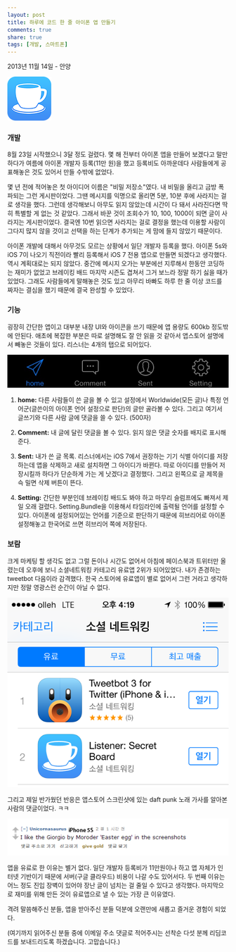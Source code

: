 ```yaml
---
layout: post
title: 하루에 코드 한 줄 아이폰 앱 만들기
comments: true
share: true
tags: [개발, 스마트폰]
---
```

<p class="meta">2013년 11월 14일 - 안양</p>

<a href="https://appsto.re/us/L02fS.i" target="_blank"><img src="/images/Icon-Small-50@2x.png"></a>

### 개발 

8월 23일 시작했으니 3달 정도 걸렸다. 몇 해 전부터 아이폰 앱을 만들어 보겠다고 말만 하다가 여름에 아이폰 개발자 등록(11만 원)을 했고 등록비도 아까운데다 사람들에게 공표해놓은 것도 있어서 만들 수밖에 없었다. 

몇 년 전에 적어놓은 첫 아이디어 이름은 "비밀 저장소"였다. 내 비밀을 올리고 금방 폭파되는 그런 게시판이었다. 그땐 메시지를 익명으로 올리면 5분, 10분 후에 사라지는 걸로 생각을 했다. 그런데 생각해보니 아무도 읽지 않았는데 시간이 다 돼서 사라진다면 딱히 특별할 게 없는 것 같았다. 그래서 바꾼 것이 조회수가 10, 100, 1000이 되면 글이 사라지는 게시판이었다. 결국엔 10번 읽으면 사라지는 걸로 결정을 했는데 이용할 사람이 그다지 많지 않을 것이고 선택을 하는 단계가 추가되는 게 맘에 들지 않았기 때문이다.

아이폰 개발에 대해서 아무것도 모르는 상황에서 일단 개발자 등록을 했다. 아이폰 5s와 iOS 7이 나오기 직전이라 빨리 등록해서 iOS 7 전용 앱으로 만들면 되겠다고 생각했다. 역시 계획대로는 되지 않았다. 중간에 메시지 오가는 부분에선 지루해서 한동안 코딩하는 재미가 없었고 브레이킹 배드 마지막 시즌도 겹쳐서 그거 보느라 정말 하기 싫을 때가 있었다. 그래도 사람들에게 말해놓은 것도 있고 아무리 바빠도 하루 한 줄 이상 코드를 짜자는 결심을 했기 때문에 결국 완성할 수 있었다.

### 기능

굉장히 간단한 앱이고 대부분 내장 UI와 아이콘을 쓰기 때문에 앱 용량도 600kb 정도밖에 안된다. 애초에 복잡한 부분은 따로 설명해도 잘 안 읽을 것 같아서 앱스토어 설명에서 빼놓은 것들이 있다. 리스너는 4개의 탭으로 되어있다.

<img src="/images/listener_tab.png">

1. **home:** 다른 사람들이 쓴 글을 볼 수 있고 설정에서 Worldwide(모든 글)나 특정 언어군(글쓴이의 아이폰 언어 설정으로 판단)의 글만 골라볼 수 있다. 그리고 여기서 글쓰기와 다른 사람 글에 댓글을 쓸 수 있다. (500자)

2. **Comment:** 내 글에 달린 댓글을 볼 수 있다. 읽지 않은 댓글 숫자를 배지로 표시해준다.

3. **Sent:** 내가 쓴 글 목록. 리스너에서는 iOS 7에서 권장하는 기기 식별 아이디를 저장하는데 앱을 삭제하고 새로 설치하면 그 아이디가 바뀐다. 따로 아이디를 만들어 저장시킬까 하다가 단순하게 가는 게 낫겠다고 결정했다. 그리고 왼쪽으로 글 제목을 슥 밀면 삭제 버튼이 뜬다. 

4. **Setting:** 간단한 부분인데 브레이킹 배드도 봐야 하고 마무리 슬럼프에도 빠져서 제일 오래 걸렸다. Setting.Bundle을 이용해서 타임라인에 출력될 언어를 설정할 수 있다. 아이폰에 설정되어있는 언어를 기준으로 판단하기 때문에 히브리어로 아이폰 설정해놓고 한국어로 쓰면 히브리어 쪽에 저장된다. 

### 보람

크게 마케팅 할 생각도 없고 그럴 돈이나 시간도 없어서 아침에 페이스북과 트위터만 올렸는데 오후에 보니 소셜네트워킹 카테고리 유료앱 2위가 되어있었다. 내가 존경하는 tweetbot 다음이라 감격했다. 한국 스토어에 유료앱이 별로 없어서 그런 거라고 생각하지만 정말 영광스런 순간이 아닐 수 없다. 

<img src="/images/listener_ranking.png">

그리고 제일 반가웠던 반응은 앱스토어 스크린샷에 있는 daft punk 노래 가사를 알아본 사람의 댓글이었다. ㅋㅋ 

<img src="/images/moroder.png">

앱을 유료로 한 이유는 별거 없다. 일단 개발자 등록비가 11만원이나 하고 앱 자체가 인터넷 기반이기 때문에 서버(구글 클라우드) 비용이 나갈 수도 있어서다. 두 번째 이유는 어느 정도 진입 장벽이 있어야 장난 글이 넘치는 걸 줄일 수 있다고 생각했다. 마지막으로 재미를 위해 만든 것이 유료앱으로 낼 수 있는 가장 큰 이유였다. 

 격려 말씀해주신 분들, 앱을 받아주신 분들 덕분에 오랜만에 새롭고 즐거운 경험이 되었다. 

(여기까지 읽어주신 분들 중에 이메일 주소 댓글로 적어주시는 선착순 다섯 분께 리딤코드를 보내드리도록 하겠습니다. 고맙습니다.)